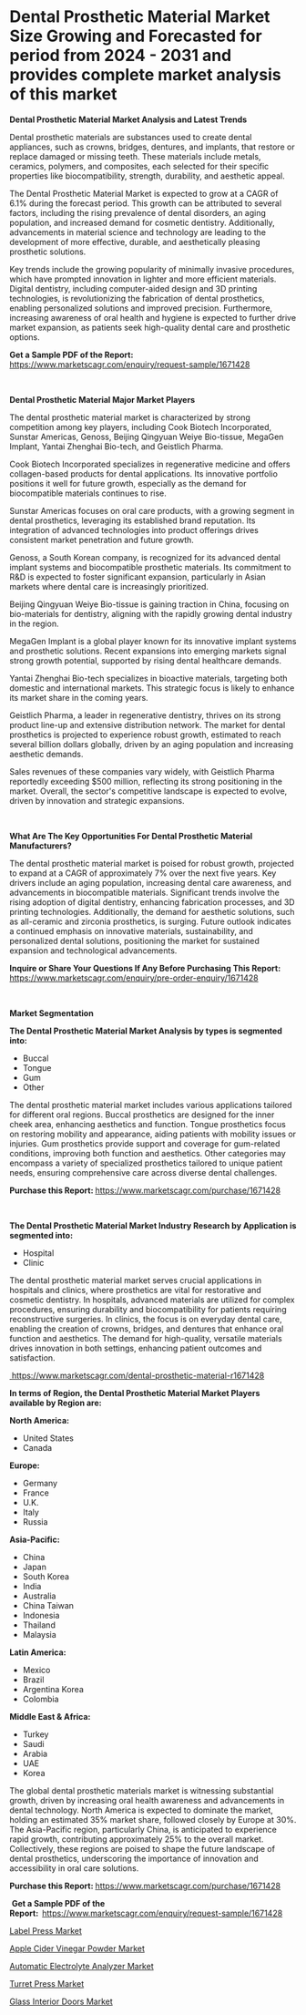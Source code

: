 <p><h1>Dental Prosthetic Material Market Size Growing and Forecasted for period from 2024 - 2031 and provides complete market analysis of this market</h1></p><p><strong>Dental Prosthetic Material Market Analysis and Latest Trends</strong></p>
<p><p>Dental prosthetic materials are substances used to create dental appliances, such as crowns, bridges, dentures, and implants, that restore or replace damaged or missing teeth. These materials include metals, ceramics, polymers, and composites, each selected for their specific properties like biocompatibility, strength, durability, and aesthetic appeal.</p><p>The Dental Prosthetic Material Market is expected to grow at a CAGR of 6.1% during the forecast period. This growth can be attributed to several factors, including the rising prevalence of dental disorders, an aging population, and increased demand for cosmetic dentistry. Additionally, advancements in material science and technology are leading to the development of more effective, durable, and aesthetically pleasing prosthetic solutions. </p><p>Key trends include the growing popularity of minimally invasive procedures, which have prompted innovation in lighter and more efficient materials. Digital dentistry, including computer-aided design and 3D printing technologies, is revolutionizing the fabrication of dental prosthetics, enabling personalized solutions and improved precision. Furthermore, increasing awareness of oral health and hygiene is expected to further drive market expansion, as patients seek high-quality dental care and prosthetic options.</p></p>
<p><strong>Get a Sample PDF of the Report:&nbsp;</strong> <a href="https://www.marketscagr.com/enquiry/request-sample/1671428?utm_campaign=1472&utm_medium=2&utm_source=Github&utm_content=ia&utm_term=10102024&utm_id=dental-prosthetic-material">https://www.marketscagr.com/enquiry/request-sample/1671428</a></p>
<p>&nbsp;</p>
<p><strong>Dental Prosthetic Material Major Market Players</strong></p>
<p><p>The dental prosthetic material market is characterized by strong competition among key players, including Cook Biotech Incorporated, Sunstar Americas, Genoss, Beijing Qingyuan Weiye Bio-tissue, MegaGen Implant, Yantai Zhenghai Bio-tech, and Geistlich Pharma. </p><p>Cook Biotech Incorporated specializes in regenerative medicine and offers collagen-based products for dental applications. Its innovative portfolio positions it well for future growth, especially as the demand for biocompatible materials continues to rise. </p><p>Sunstar Americas focuses on oral care products, with a growing segment in dental prosthetics, leveraging its established brand reputation. Its integration of advanced technologies into product offerings drives consistent market penetration and future growth.</p><p>Genoss, a South Korean company, is recognized for its advanced dental implant systems and biocompatible prosthetic materials. Its commitment to R&D is expected to foster significant expansion, particularly in Asian markets where dental care is increasingly prioritized.</p><p>Beijing Qingyuan Weiye Bio-tissue is gaining traction in China, focusing on bio-materials for dentistry, aligning with the rapidly growing dental industry in the region. </p><p>MegaGen Implant is a global player known for its innovative implant systems and prosthetic solutions. Recent expansions into emerging markets signal strong growth potential, supported by rising dental healthcare demands.</p><p>Yantai Zhenghai Bio-tech specializes in bioactive materials, targeting both domestic and international markets. This strategic focus is likely to enhance its market share in the coming years.</p><p>Geistlich Pharma, a leader in regenerative dentistry, thrives on its strong product line-up and extensive distribution network. The market for dental prosthetics is projected to experience robust growth, estimated to reach several billion dollars globally, driven by an aging population and increasing aesthetic demands.</p><p>Sales revenues of these companies vary widely, with Geistlich Pharma reportedly exceeding $500 million, reflecting its strong positioning in the market. Overall, the sector's competitive landscape is expected to evolve, driven by innovation and strategic expansions.</p></p>
<p>&nbsp;</p>
<p><strong>What Are The Key Opportunities For Dental Prosthetic Material Manufacturers?</strong></p>
<p><p>The dental prosthetic material market is poised for robust growth, projected to expand at a CAGR of approximately 7% over the next five years. Key drivers include an aging population, increasing dental care awareness, and advancements in biocompatible materials. Significant trends involve the rising adoption of digital dentistry, enhancing fabrication processes, and 3D printing technologies. Additionally, the demand for aesthetic solutions, such as all-ceramic and zirconia prosthetics, is surging. Future outlook indicates a continued emphasis on innovative materials, sustainability, and personalized dental solutions, positioning the market for sustained expansion and technological advancements.</p></p>
<p><strong>Inquire or Share Your Questions If Any Before Purchasing This Report:</strong> <a href="https://www.marketscagr.com/enquiry/pre-order-enquiry/1671428?utm_campaign=1472&utm_medium=2&utm_source=Github&utm_content=ia&utm_term=10102024&utm_id=dental-prosthetic-material">https://www.marketscagr.com/enquiry/pre-order-enquiry/1671428</a></p>
<p>&nbsp;</p>
<p><strong>Market Segmentation</strong></p>
<p><strong>The Dental Prosthetic Material Market Analysis by types is segmented into:</strong></p>
<p><ul><li>Buccal</li><li>Tongue</li><li>Gum</li><li>Other</li></ul></p>
<p><p>The dental prosthetic material market includes various applications tailored for different oral regions. Buccal prosthetics are designed for the inner cheek area, enhancing aesthetics and function. Tongue prosthetics focus on restoring mobility and appearance, aiding patients with mobility issues or injuries. Gum prosthetics provide support and coverage for gum-related conditions, improving both function and aesthetics. Other categories may encompass a variety of specialized prosthetics tailored to unique patient needs, ensuring comprehensive care across diverse dental challenges.</p></p>
<p><strong>Purchase this Report:&nbsp;</strong><a href="https://www.marketscagr.com/purchase/1671428?utm_campaign=1472&utm_medium=2&utm_source=Github&utm_content=ia&utm_term=10102024&utm_id=dental-prosthetic-material">https://www.marketscagr.com/purchase/1671428</a></p>
<p>&nbsp;</p>
<p><strong>The Dental Prosthetic Material Market Industry Research by Application is segmented into:</strong></p>
<p><ul><li>Hospital</li><li>Clinic</li></ul></p>
<p><p>The dental prosthetic material market serves crucial applications in hospitals and clinics, where prosthetics are vital for restorative and cosmetic dentistry. In hospitals, advanced materials are utilized for complex procedures, ensuring durability and biocompatibility for patients requiring reconstructive surgeries. In clinics, the focus is on everyday dental care, enabling the creation of crowns, bridges, and dentures that enhance oral function and aesthetics. The demand for high-quality, versatile materials drives innovation in both settings, enhancing patient outcomes and satisfaction.</p></p>
<p><a href="https://www.marketscagr.com/dental-prosthetic-material-r1671428?utm_campaign=1472&utm_medium=2&utm_source=Github&utm_content=ia&utm_term=10102024&utm_id=dental-prosthetic-material">&nbsp;https://www.marketscagr.com/dental-prosthetic-material-r1671428</a></p>
<p><strong>In terms of Region, the Dental Prosthetic Material Market Players available by Region are:</strong></p>
<p>
    <p> <strong> North America: </strong>
        <ul>
            <li>United States</li>
            <li>Canada</li>
        </ul>
        </p> 
    <p> <strong> Europe: </strong>
        <ul>
            <li>Germany</li>
            <li>France</li>
            <li>U.K.</li>
            <li>Italy</li>
            <li>Russia</li>
        </ul>
        </p> 
    <p> <strong> Asia-Pacific: </strong>
        <ul>
            <li>China</li>
            <li>Japan</li>
            <li>South Korea</li>
            <li>India</li>
            <li>Australia</li>
            <li>China Taiwan</li>
            <li>Indonesia</li>
            <li>Thailand</li>
            <li>Malaysia</li>
        </ul>
        </p> 
    <p> <strong> Latin America: </strong>
        <ul>
            <li>Mexico</li>
            <li>Brazil</li>
            <li>Argentina Korea</li>
            <li>Colombia</li>
        </ul>
        </p> 
    <p> <strong> Middle East & Africa: </strong>
        <ul>
            <li>Turkey</li>
            <li>Saudi</li>
            <li>Arabia</li>
            <li>UAE</li>
            <li>Korea</li>
        </ul>
    </p>
    </p>
<p><p>The global dental prosthetic materials market is witnessing substantial growth, driven by increasing oral health awareness and advancements in dental technology. North America is expected to dominate the market, holding an estimated 35% market share, followed closely by Europe at 30%. The Asia-Pacific region, particularly China, is anticipated to experience rapid growth, contributing approximately 25% to the overall market. Collectively, these regions are poised to shape the future landscape of dental prosthetics, underscoring the importance of innovation and accessibility in oral care solutions.</p></p>
<p><strong>Purchase this Report: </strong><a href="https://www.marketscagr.com/purchase/1671428?utm_campaign=1472&utm_medium=2&utm_source=Github&utm_content=ia&utm_term=10102024&utm_id=dental-prosthetic-material">https://www.marketscagr.com/purchase/1671428</a></p>
<p>&nbsp;<strong>Get a Sample PDF of the Report:&nbsp;&nbsp;</strong><a href="https://www.marketscagr.com/enquiry/request-sample/1671428?utm_campaign=1472&utm_medium=2&utm_source=Github&utm_content=ia&utm_term=10102024&utm_id=dental-prosthetic-material">https://www.marketscagr.com/enquiry/request-sample/1671428</a></p>
<p><strong></strong></p>
<p><p><a href="https://www.linkedin.com/pulse/global-label-press-market-trends-innovations-forward-looking-poeec?utm_campaign=1472&utm_medium=2&utm_source=Github&utm_content=ia&utm_term=10102024&utm_id=dental-prosthetic-material">Label Press Market</a></p><p><a href="https://issuu.com/reportprime-2/docs/apple-cider-vinegar-powder-market-s_fbf9bbefe92249?utm_campaign=1472&utm_medium=2&utm_source=Github&utm_content=ia&utm_term=10102024&utm_id=dental-prosthetic-material">Apple Cider Vinegar Powder Market</a></p><p><a href="https://github.com/abbislposival/Market-Research-Report-List-1/blob/main/automatic-electrolyte-analyzer-market.md?utm_campaign=1472&utm_medium=2&utm_source=Github&utm_content=ia&utm_term=10102024&utm_id=dental-prosthetic-material">Automatic Electrolyte Analyzer Market</a></p><p><a href="https://www.linkedin.com/pulse/global-turret-press-market-analysis-key-trends-future-projections-u0kqc?utm_campaign=1472&utm_medium=2&utm_source=Github&utm_content=ia&utm_term=10102024&utm_id=dental-prosthetic-material">Turret Press Market</a></p><p><a href="https://www.linkedin.com/pulse/comprehensive-glass-interior-doors-market-report-segmentation-8pu1e?utm_campaign=1472&utm_medium=2&utm_source=Github&utm_content=ia&utm_term=10102024&utm_id=dental-prosthetic-material">Glass Interior Doors Market</a></p></p>